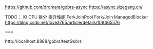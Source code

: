 

https://github.com/dromara/gobrs-async
https://async.sizegang.cn/


TODO：
    IO CPU 拆分 提升性能
        ForkJoinPool
        Fork/Join
        ManagedBlocker
    https://blog.csdn.net/love3765/article/details/108465576



===

http://localhost:8888/gobrs/testGobrs
